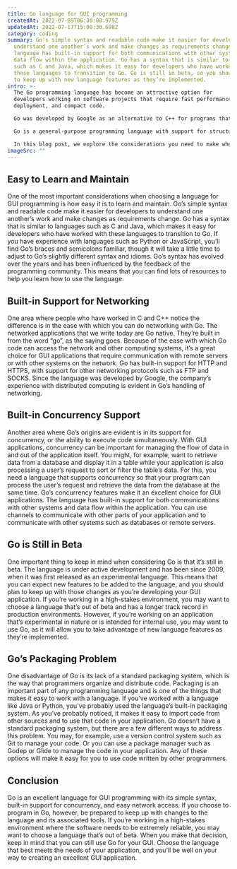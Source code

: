 ```yaml
---
title: Go language for GUI programming
createdAt: 2022-07-09T06:30:08.979Z
updatedAt: 2022-07-17T15:00:30.698Z
category: coding
summary: Go's simple syntax and readable code make it easier for developers to
  understand one another’s work and make changes as requirements change. The
  language has built-in support for both communications with other systems and
  data flow within the application. Go has a syntax that is similar to languages
  such as C and Java, which makes it easy for developers who have worked with
  these languages to transition to Go. Go is still in beta, so you should plan
  to keep up with new language features as they’re implemented.
intro: >-
  The Go programming language has become an attractive option for
  developers working on software projects that require fast performance, ease of
  deployment, and compact code.

  Go was developed by Google as an alternative to C++ for programs that are memory- and performance-intensive. Its simple syntax and powerful features have made it especially popular among programmers who specialize in building compilers and interpreters.

  Go is a general-purpose programming language with support for structured methods, visibility qualifiers, and embedded type definitions. It’s a statically typed language with support for interfaces,Ad hoc polymorphism, and type embedding. 

  In this blog post, we explore the considerations you need to make when choosing a programming language for GUI programming. Read on to learn more about the pros and cons of using Go for your next GUI project.
imageSrc: ""
---
```


## Easy to Learn and Maintain

One of the most important considerations when choosing a language for GUI programming is how easy it is to learn and maintain. Go’s simple syntax and readable code make it easier for developers to understand one another’s work and make changes as requirements change.
Go has a syntax that is similar to languages such as C and Java, which makes it easy for developers who have worked with these languages to transition to Go.
If you have experience with languages such as Python or JavaScript, you’ll find Go’s braces and semicolons familiar, though it will take a little time to adjust to Go’s slightly different syntax and idioms.
Go’s syntax has evolved over the years and has been influenced by the feedback of the programming community. This means that you can find lots of resources to help you learn how to use the language.

## Built-in Support for Networking

One area where people who have worked in C and C++ notice the difference is in the ease with which you can do networking with Go.
The networked applications that we write today are Go native. They’re built in from the word “go”, as the saying goes.
Because of the ease with which Go code can access the network and other computing systems, it’s a great choice for GUI applications that require communication with remote servers or with other systems on the network.
Go has built-in support for HTTP and HTTPS, with support for other networking protocols such as FTP and SOCKS.
Since the language was developed by Google, the company’s experience with distributed computing is evident in Go’s handling of networking.

## Built-in Concurrency Support

Another area where Go’s origins are evident is in its support for concurrency, or the ability to execute code simultaneously.
With GUI applications, concurrency can be important for managing the flow of data in and out of the application itself. You might, for example, want to retrieve data from a database and display it in a table while your application is also processing a user’s request to sort or filter the table’s data.
For this, you need a language that supports concurrency so that your program can process the user’s request and retrieve the data from the database at the same time.
Go’s concurrency features make it an excellent choice for GUI applications. The language has built-in support for both communications with other systems and data flow within the application.
You can use channels to communicate with other parts of your application and to communicate with other systems such as databases or remote servers.

## Go is Still in Beta

One important thing to keep in mind when considering Go is that it’s still in beta. The language is under active development and has been since 2009, when it was first released as an experimental language.
This means that you can expect new features to be added to the language, and you should plan to keep up with those changes as you’re developing your GUI application.
If you’re working in a high-stakes environment, you may want to choose a language that’s out of beta and has a longer track record in production environments.
However, if you’re working on an application that’s experimental in nature or is intended for internal use, you may want to use Go, as it will allow you to take advantage of new language features as they’re implemented.

## Go’s Packaging Problem

One disadvantage of Go is its lack of a standard packaging system, which is the way that programmers organize and distribute code.
Packaging is an important part of any programming language and is one of the things that makes it easy to work with a language.
If you’ve worked with a language like Java or Python, you’ve probably used the language’s built-in packaging system.
As you’ve probably noticed, it makes it easy to import code from other sources and to use that code in your application.
Go doesn’t have a standard packaging system, but there are a few different ways to address this problem. You may, for example, use a version control system such as Git to manage your code.
Or you can use a package manager such as Godep or Glide to manage the code in your application.
Any of these options will make it easy for you to use code written by other programmers.

## Conclusion

Go is an excellent language for GUI programming with its simple syntax, built-in support for concurrency, and easy network access. If you choose to program in Go, however, be prepared to keep up with changes to the language and its associated tools.
If you’re working in a high-stakes environment where the software needs to be extremely reliable, you may want to choose a language that’s out of beta. When you make that decision, keep in mind that you can still use Go for your GUI.
Choose the language that best meets the needs of your application, and you’ll be well on your way to creating an excellent GUI application.
